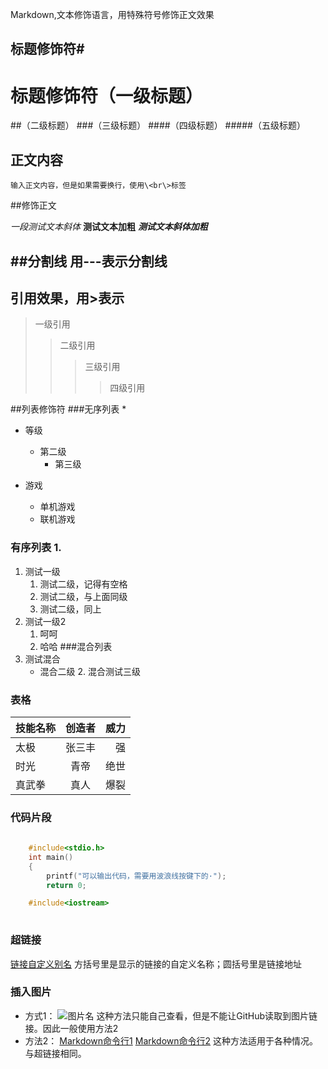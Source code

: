 Markdown,文本修饰语言，用特殊符号修饰正文效果<br>
## 标题修饰符\#

# 标题修饰符（一级标题）
##（二级标题）
###（三级标题）
####（四级标题）
#####（五级标题）

## 正文内容
	输入正文内容，但是如果需要换行，使用\<br\>标签
##修饰正文

*一段测试文本斜体*
**测试文本加粗**
***测试文本斜体加粗***

##分割线
	用\-\-\-表示分割线
---

## 引用效果，用\>表示
>一级引用
>>二级引用
>>>三级引用
>>>>四级引用

##列表修饰符
###无序列表 \*
* 等级
  * 第二级
    * 第三级

* 游戏
  * 单机游戏
  * 联机游戏

### 有序列表 1.
1. 测试一级
   1. 测试二级，记得有空格
   2. 测试二级，与上面同级
   3. 测试二级，同上
2. 测试一级2
   1. 呵呵
   2. 哈哈
###混合列表 
1. 测试混合
   * 混合二级
     2. 混合测试三级

### 表格
技能名称|创造者|威力
--|:--:|--:
太极|张三丰|强
时光|青帝|绝世
真武拳|真人|爆裂

### 代码片段
```c
	
   	#include<stdio.h>
	int main()
	{
	    printf("可以输出代码，需要用波浪线按键下的·");
	    return 0;
```
```c++
	#include<iostream>
	
```
### 超链接
[链接自定义别名](https://github.com/daituzi/-/blob/master/README.md)
方括号里是显示的链接的自定义名称；圆括号里是链接地址

### 插入图片
* 方式1：
![图片名](D://colinC++//四阶段笔记//超链接和图片链接.png "标题")
这种方法只能自己查看，但是不能让GitHub读取到图片链接。因此一般使用方法2
* 方法2：
[Markdown命令行1](https://picture.gptkong.com/20240609/16426a220136ee4a9da015b07025146ae4.png)
[Markdown命令行2](https://picture.gptkong.com/20240609/16438588d44dfb4064b5d5b9f3c5e2ac24.png)
这种方法适用于各种情况。与超链接相同。
